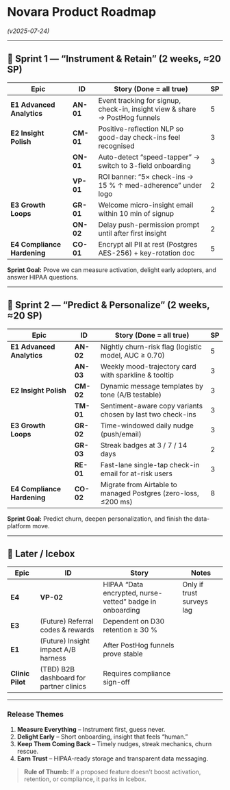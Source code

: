 # Novara Product Roadmap  
*(v2025-07-24)*

---

## 🌱 Sprint 1  —  “Instrument & Retain”  (2 weeks, ≈20 SP)

| Epic | ID | Story (Done = all true) | SP |
|------|----|-------------------------|----|
| **E1 Advanced Analytics** | **AN-01** | Event tracking for signup, check-in, insight view & share → PostHog funnels | 5 |
| **E2 Insight Polish** | **CM-01** | Positive-reflection NLP so good-day check-ins feel recognised | 3 |
| | **ON-01** | Auto-detect “speed-tapper” → switch to 3-field onboarding | 3 |
| | **VP-01** | ROI banner: “5× check-ins → 15 % ↑ med-adherence” under logo | 2 |
| **E3 Growth Loops** | **GR-01** | Welcome micro-insight email within 10 min of signup | 2 |
| | **ON-02** | Delay push-permission prompt until after first insight | 2 |
| **E4 Compliance Hardening** | **CO-01** | Encrypt all PII at rest (Postgres AES-256) + key-rotation doc | 5 |

**Sprint Goal:** Prove we can measure activation, delight early adopters, and answer HIPAA questions.

---

## 🚀 Sprint 2  —  “Predict & Personalize”  (2 weeks, ≈20 SP)

| Epic | ID | Story (Done = all true) | SP |
|------|----|-------------------------|----|
| **E1 Advanced Analytics** | **AN-02** | Nightly churn-risk flag (logistic model, AUC ≥ 0.70) | 5 |
| | **AN-03** | Weekly mood-trajectory card with sparkline & tooltip | 3 |
| **E2 Insight Polish** | **CM-02** | Dynamic message templates by tone (A/B testable) | 3 |
| | **TM-01** | Sentiment-aware copy variants chosen by last two check-ins | 3 |
| **E3 Growth Loops** | **GR-02** | Time-windowed daily nudge (push/email) | 3 |
| | **GR-03** | Streak badges at 3 / 7 / 14 days | 2 |
| | **RE-01** | Fast-lane single-tap check-in email for at-risk users | 3 |
| **E4 Compliance Hardening** | **CO-02** | Migrate from Airtable to managed Postgres (zero-loss, ≤200 ms) | 8 |

**Sprint Goal:** Predict churn, deepen personalization, and finish the data-platform move.

---

## 🔭 Later / Icebox

| Epic | ID | Story | Notes |
|------|----|-------|-------|
| **E4** | **VP-02** | HIPAA “Data encrypted, nurse-vetted” badge in onboarding | Only if trust surveys lag |
| **E3** | (Future) Referral codes & rewards | Dependent on D30 retention ≥ 30 % |
| **E1** | (Future) Insight impact A/B harness | After PostHog funnels prove stable |
| **Clinic Pilot** | (TBD) B2B dashboard for partner clinics | Requires compliance sign-off |

---

### Release Themes

1. **Measure Everything** – Instrument first, guess never.  
2. **Delight Early** – Short onboarding, insight that feels “human.”  
3. **Keep Them Coming Back** – Timely nudges, streak mechanics, churn rescue.  
4. **Earn Trust** – HIPAA-ready storage and transparent data messaging.  

> **Rule of Thumb:** If a proposed feature doesn’t boost activation, retention, or compliance, it parks in Icebox.